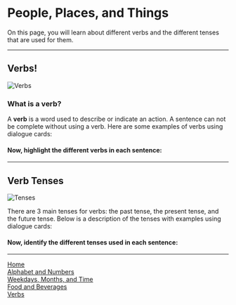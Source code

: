 <h1>People, Places, and Things</h1>

<p>On this page, you will learn about different verbs and the different tenses that are used for them.</p>

<hr>

<h2>Verbs!</h2>
<img src="https://benjweinberg.files.wordpress.com/2018/11/maxresdefault.jpg?w=1200" alt="Verbs">

<h3>What is a verb?</h3>
<p>A <b>verb</b> is a word used to describe or indicate an action. A sentence can not be complete without using a verb. Here are some examples of verbs using dialogue cards:</p>


<h4>Now, highlight the different verbs in each sentence:</h4>


<hr>

<h2>Verb Tenses</h2>
<img src="https://footage.framepool.com/shotimg/qf/340137324-direction-arrow-past-street-sign-present.jpg" alt="Tenses">

<p>There are 3 main tenses for verbs: the past tense, the present tense, and the future tense. Below is a description of the tenses with examples using dialogue cards:</p>

<h4>Now, identify the different tenses used in each sentence:</h4>


<hr>
<a href="index.html">Home</a> <br>
 <a href="alphabetandnumbers.html">Alphabet and Numbers</a> <br>
 <a href="weekdaysmonthsandtime.html">Weekdays, Months, and Time</a> <br>
 <a href="foodandbeverages.html">Food and Beverages</a> <br>
 <a href="verbs.html">Verbs</a>


